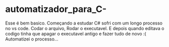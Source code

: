 # automatizador_para_C-
Esse é bem basico. Começando a estudar C# sofri com um longo processo no vs code. Codar o arquivo, Rodar o executavel. E depois quando editava o codigo tinha que apagar o executavel antigo e fazer tudo de novo :( Automatizei o processo...
